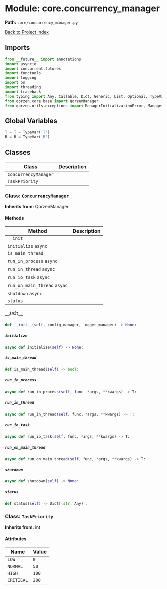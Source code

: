 # Module: core.concurrency_manager

**Path:** `core/concurrency_manager.py`

[Back to Project Index](../../index.md)

## Imports
```python
from __future__ import annotations
import asyncio
import concurrent.futures
import functools
import logging
import os
import threading
import traceback
from typing import Any, Callable, Dict, Generic, List, Optional, TypeVar, Union, cast
from qorzen.core.base import QorzenManager
from qorzen.utils.exceptions import ManagerInitializationError, ManagerShutdownError, ThreadManagerError
```

## Global Variables
```python
T = T = TypeVar('T')
R = R = TypeVar('R')
```

## Classes

| Class | Description |
| --- | --- |
| `ConcurrencyManager` |  |
| `TaskPriority` |  |

### Class: `ConcurrencyManager`
**Inherits from:** QorzenManager

#### Methods

| Method | Description |
| --- | --- |
| `__init__` |  |
| `initialize` `async` |  |
| `is_main_thread` |  |
| `run_in_process` `async` |  |
| `run_in_thread` `async` |  |
| `run_io_task` `async` |  |
| `run_on_main_thread` `async` |  |
| `shutdown` `async` |  |
| `status` |  |

##### `__init__`
```python
def __init__(self, config_manager, logger_manager) -> None:
```

##### `initialize`
```python
async def initialize(self) -> None:
```

##### `is_main_thread`
```python
def is_main_thread(self) -> bool:
```

##### `run_in_process`
```python
async def run_in_process(self, func, *args, **kwargs) -> T:
```

##### `run_in_thread`
```python
async def run_in_thread(self, func, *args, **kwargs) -> T:
```

##### `run_io_task`
```python
async def run_io_task(self, func, *args, **kwargs) -> T:
```

##### `run_on_main_thread`
```python
async def run_on_main_thread(self, func, *args, **kwargs) -> T:
```

##### `shutdown`
```python
async def shutdown(self) -> None:
```

##### `status`
```python
def status(self) -> Dict[(str, Any)]:
```

### Class: `TaskPriority`
**Inherits from:** int

#### Attributes

| Name | Value |
| --- | --- |
| `LOW` | `0` |
| `NORMAL` | `50` |
| `HIGH` | `100` |
| `CRITICAL` | `200` |
